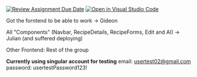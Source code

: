 [![Review Assignment Due Date](https://classroom.github.com/assets/deadline-readme-button-22041afd0340ce965d47ae6ef1cefeee28c7c493a6346c4f15d667ab976d596c.svg)](https://classroom.github.com/a/EntEil88)
[![Open in Visual Studio Code](https://classroom.github.com/assets/open-in-vscode-2e0aaae1b6195c2367325f4f02e2d04e9abb55f0b24a779b69b11b9e10269abc.svg)](https://classroom.github.com/online_ide?assignment_repo_id=18035612&assignment_repo_type=AssignmentRepo)

Got the forntend to be able to work -> Gideon

All "Components" (Navbar, RecipeDetails, RecipeForms, Edit and AI) -> Julian (and suffered deploying)

Other Frontend: Rest of the group

**Currently using singular account for testing**
email: usertest02@gmail.com
password: usertestPassword123!